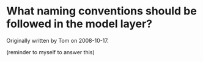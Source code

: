 # What naming conventions should be followed in the model layer?

Originally written by Tom on 2008-10-17.

(reminder to myself to answer this)